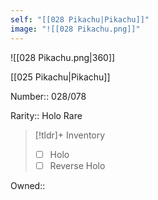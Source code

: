 ```yaml
---
self: "[[028 Pikachu|Pikachu]]"
image: "![[028 Pikachu.png]]"
---
```


![[028 Pikachu.png|360]]

[[025 Pikachu|Pikachu]]

Number:: 028/078

Rarity:: Holo Rare

> [!tldr]+ Inventory
> - [ ] Holo
> - [ ] Reverse Holo

Owned:: 

